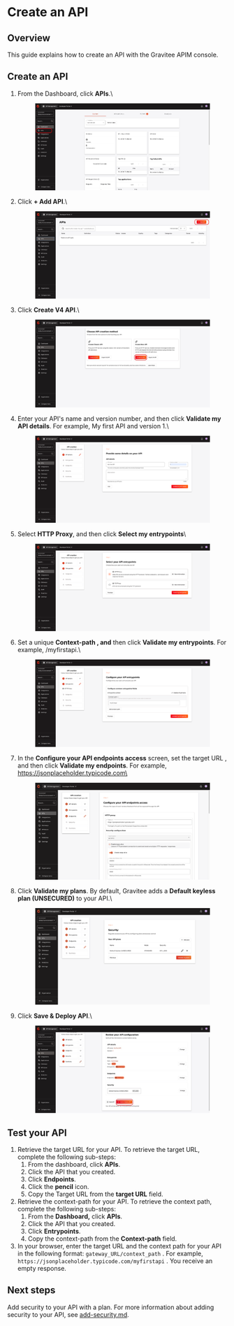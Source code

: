 # Create an API

## Overview&#x20;

This guide explains how to create an API with the Gravitee APIM console.

## Create an API

1.  From the Dashboard, click **APIs**.\


    <figure><img src="../../.gitbook/assets/0C327947-9B22-4326-A689-3EDB37DED7A1.jpeg" alt=""><figcaption></figcaption></figure>
2.  Click **+ Add API**.\


    <figure><img src="../../.gitbook/assets/28D18F13-E1B9-4FD2-9A3F-48B07C2C4A31.jpeg" alt=""><figcaption></figcaption></figure>
3.  Click **Create V4 API**.\


    <figure><img src="../../.gitbook/assets/4841C54B-740F-454B-A6FE-0319A8CC46FD.jpeg" alt=""><figcaption></figcaption></figure>
4.  Enter your API's name and version number, and then click **Validate my API details**. For example, My first API and version 1.\


    <figure><img src="../../.gitbook/assets/image (1) (1) (1) (2).png" alt=""><figcaption></figcaption></figure>
5.  Select **HTTP Proxy**, and then click **Select my entrypoints**\


    <figure><img src="../../.gitbook/assets/image (3) (2).png" alt=""><figcaption></figcaption></figure>
6.  Set a unique **Context-path , and** then click **Validate my entrypoints**. For example, /myfirstapi.\


    <figure><img src="../../.gitbook/assets/image (5) (2).png" alt=""><figcaption></figcaption></figure>
7.  In the **Configure your API endpoints access** screen, set the target URL , and then click **Validate my endpoints**. For example, https://jsonplaceholder.typicode.com\




    <figure><img src="../../.gitbook/assets/image (11) (2).png" alt=""><figcaption></figcaption></figure>
8.  Click **Validate my plans**. By default, Gravitee adds a **Default keyless plan (UNSECURED)** to your API.\


    <figure><img src="../../.gitbook/assets/image (10) (2).png" alt=""><figcaption></figcaption></figure>
9.  Click **Save & Deploy API**.\


    <figure><img src="../../.gitbook/assets/F1F03EEB-D24D-4303-A197-39EB859ACC3D_1_105_c.jpeg" alt=""><figcaption></figcaption></figure>

## Test your API

1. Retrieve the target URL for your API. To retrieve the target URL, complete the following sub-steps:
   1. From the dashboard, click **APIs**.&#x20;
   2. Click the API that you created.&#x20;
   3. Click **Endpoints**.&#x20;
   4. Click the **pencil** icon.
   5. Copy the Target URL from the **target URL** field.&#x20;
2. Retrieve the context-path for your API. To retrieve the context path, complete the following sub-steps:
   1. From the **Dashboard,** click **APIs**.
   2. Click the API that you created.
   3. Click **Entrypoints**.&#x20;
   4. Copy the context-path from the **Context-path** field.&#x20;
3. In your browser, enter the target URL and the context path for your API in the following format: `gateway_URL/context_path` . For example, `https://jsonplaceholder.typicode.com/myfirstapi` .  You receive an empty response.

## Next steps

Add security to your API with a plan. For more information about adding security to your API, see [add-security.md](add-security.md "mention").
